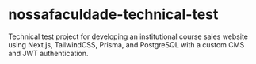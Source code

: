 # nossafaculdade-technical-test
Technical test project for developing an institutional course sales website using Next.js, TailwindCSS, Prisma, and PostgreSQL with a custom CMS and JWT authentication.
